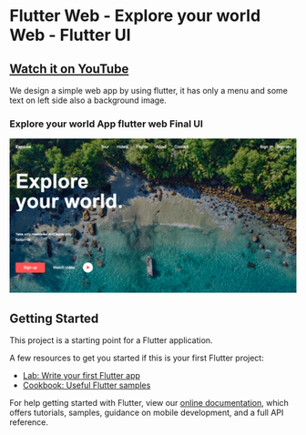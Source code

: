 # Flutter Web - Explore your world Web - Flutter UI

## [Watch it on YouTube](https://youtu.be/qfKlcR8kOXc)

We design a simple web app by using flutter, it has only a menu and some text on left side also a background image.

### Explore your world App flutter web Final UI

![App UI](https://github.com/ravi84184/flutter_explore_your_world_web_design/blob/master/ss.png)



## Getting Started

This project is a starting point for a Flutter application.

A few resources to get you started if this is your first Flutter project:

- [Lab: Write your first Flutter app](https://flutter.dev/docs/get-started/codelab)
- [Cookbook: Useful Flutter samples](https://flutter.dev/docs/cookbook)

For help getting started with Flutter, view our
[online documentation](https://flutter.dev/docs), which offers tutorials,
samples, guidance on mobile development, and a full API reference.
